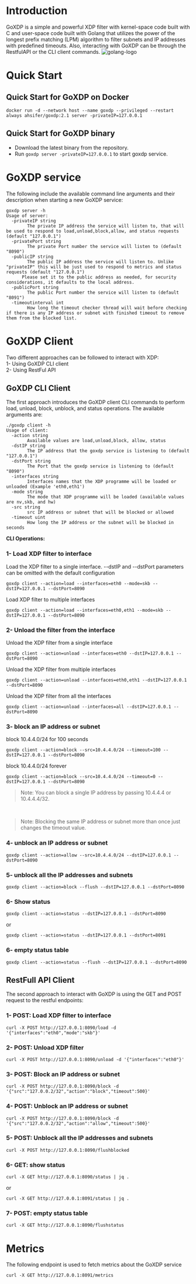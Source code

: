 # Introduction

GoXDP is a simple and powerful XDP filter with kernel-space code built with C and user-space code built with Golang that utilizes the power of the longest prefix matching (LPM) algorithm to filter subnets and IP addresses with predefined timeouts. Also, interacting with GoXDP can be through the RestfulAPI or the CLI client commands.
![golang-logo](golang-logo.png)

# Quick Start

## Quick Start for GoXDP on Docker

`docker run -d --network host --name goxdp --privileged --restart always ahsifer/goxdp:2.1 server -privateIP=127.0.0.1`

## Quick Start for GoXDP binary

- Download the latest binary from the repository.
- Run `goxdp server -privateIP=127.0.0.1` to start goxdp service.

# GoXDP service

The following include the available command line arguments and their description when starting a new GoXDP service:

```
goxdp server -h
Usage of server:
  -privateIP string
    	The private IP address the service will listen to, that will be used to respond to load,unload,block,allow, and status requests (default "127.0.0.1")
  -privatePort string
    	The private Port number the service will listen to (default "8090")
  -publicIP string
    	The public IP address the service will listen to. Unlike "privateIP" this will be just used to respond to metrics and status requests (default "127.0.0.1")
      Please set it to the public address as needed, for security considerations, it defaults to the local address.
  -publicPort string
    	The public Port number the service will listen to (default "8091")
  -timeoutinterval int
    	How long the timeout checker thread will wait before checking if there is any IP address or subnet with finished timeout to remove them from the blocked list.
```

# GoXDP Client

Two different approaches can be followed to interact with XDP: <br />
1- Using GoXDP CLI client <br />
2- Using RestFul API <br />

## GoXDP CLI Client

The first approach introduces the GoXDP client CLI commands to perform load, unload, block, unblock, and status operations. The available arguments are:

```
./goxdp client -h
Usage of client:
  -action string
    	Available values are load,unload,block, allow, status
  -dstIP string
    	The IP address that the goxdp service is listening to (default "127.0.0.1")
  -dstPort string
    	The Port that the goxdp service is listening to (default "8090")
  -interfaces string
    	Interfaces names that the XDP programme will be loaded or unloaded (Example 'eth0,eth1')
  -mode string
    	The mode that XDP programme will be loaded (available values are nv,skb, and hw)
  -src string
    	src IP address or subnet that will be blocked or allowed
  -timeout uint
    	How long the IP address or the subnet will be blocked in seconds
```

**CLI Operations:**

### 1- Load XDP filter to interface <br />

Load the XDP filter to a single interface. --dstIP and --dstPort parameters can be omitted with the default configuration
```
goxdp client --action=load --interfaces=eth0 --mode=skb --dstIP=127.0.0.1 --dstPort=8090
```

Load XDP filter to multiple interfaces

```
goxdp client --action=load --interfaces=eth0,eth1 --mode=skb --dstIP=127.0.0.1 --dstPort=8090
```

### 2- Unload the filter from the interface<br />

Unload the XDP filter from a single interface

```
goxdp client --action=unload --interfaces=eth0 --dstIP=127.0.0.1 --dstPort=8090
```

Unload the XDP filter from multiple interfaces

```
goxdp client --action=unload --interfaces=eth0,eth1 --dstIP=127.0.0.1 --dstPort=8090
```

Unload the XDP filter from all the interfaces

```
goxdp client --action=unload --interfaces=all --dstIP=127.0.0.1 --dstPort=8090
```

### 3- block an IP address or subnet

block 10.4.4.0/24 for 100 seconds

```
goxdp client --action=block --src=10.4.4.0/24 --timeout=100 --dstIP=127.0.0.1 --dstPort=8090
```

block 10.4.4.0/24 forever

```
goxdp client --action=block --src=10.4.4.0/24 --timeout=0 --dstIP=127.0.0.1 --dstPort=8090
```

> Note: You can block a single IP address by passing 10.4.4.4 or 10.4.4.4/32.

<br />

> Note: Blocking the same IP address or subnet more than once just changes the timeout value.

### 4- unblock an IP address or subnet

```
goxdp client --action=allow --src=10.4.4.0/24 --dstIP=127.0.0.1 --dstPort=8090
```

### 5- unblock all the IP addresses and subnets

```
goxdp client --action=block --flush --dstIP=127.0.0.1 --dstPort=8090
```

### 6- Show status

```
goxdp client --action=status --dstIP=127.0.0.1 --dstPort=8090
```

or

```
goxdp client --action=status --dstIP=127.0.0.1 --dstPort=8091
```

### 6- empty status table

```
goxdp client --action=status --flush --dstIP=127.0.0.1 --dstPort=8090
```

## RestFull API Client

The second approach to interact with GoXDP is using the GET and POST request to the restful endpoints: <br />

### 1- POST: Load XDP filter to interface

```
curl -X POST http://127.0.0.1:8090/load -d '{"interfaces":"eth0","mode":"skb"}'
```

### 2- POST: Unload XDP filter

```
curl -X POST http://127.0.0.1:8090/unload -d '{"interfaces":"eth0"}'
```

### 3- POST: Block an IP address or subnet

```
curl -X POST http://127.0.0.1:8090/block -d '{"src":"127.0.0.2/32","action":"block","timeout":500}'
```

### 4- POST: Unblock an IP address or subnet

```
curl -X POST http://127.0.0.1:8090/block -d '{"src":"127.0.0.2/32","action":"allow","timeout":500}'
```

### 5- POST: Unblock all the IP addresses and subnets

```
curl -X POST http://127.0.0.1:8090/flushblocked
```

### 6- GET: show status

```
curl -X GET http://127.0.0.1:8090/status | jq .
```

or

```
curl -X GET http://127.0.0.1:8091/status | jq .
```

### 7- POST: empty status table

```
curl -X GET http://127.0.0.1:8090/flushstatus
```

# Metrics

The following endpoint is used to fetch metrics about the GoXDP service

```
curl -X GET http://127.0.0.1:8091/metrics
```
